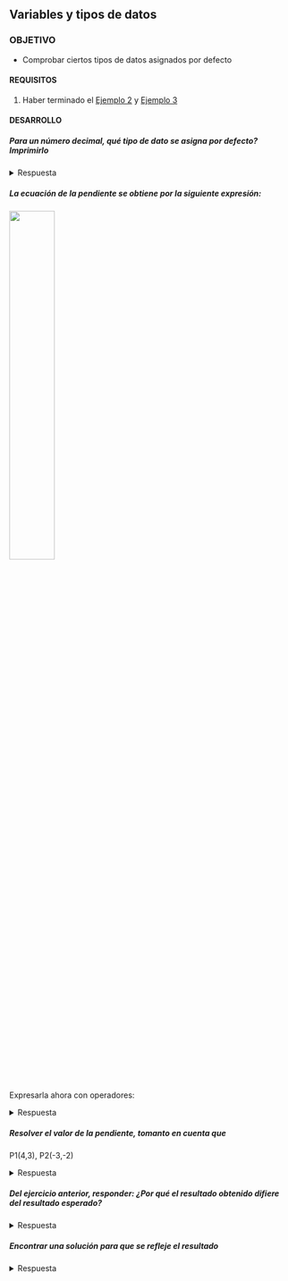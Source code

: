 ## Variables y tipos de datos

### OBJETIVO 

- Comprobar ciertos tipos de datos asignados por defecto

#### REQUISITOS 

1. Haber terminado el [Ejemplo 2](Ejemplo-02) y [Ejemplo 3](Ejemplo-03)

#### DESARROLLO

##### Para un número decimal, qué tipo de dato se asigna por defecto? Imprimirlo

<details>

<summary>Respuesta</summary>

El tipo de dato por defecto es Long y lo comprobamos así:

```kotlin
 val decimal = 100.325
    println(decimal.javaClass.kotlin)
```

el resultado debe dar

>class kotlin.Double

</details>

##### La ecuación de la pendiente se obtiene por la siguiente expresión:

<img src="ecuacion-pendiente.png" width="40%" />

Expresarla ahora con operadores:

<details>

<summary>Respuesta</summary
	
```kotlin
val m=(y2-y1)/(x2-x1) 
```
	
</details>

##### Resolver el valor de la pendiente, tomanto en cuenta que 

P1(4,3), P2(-3,-2)


<details>

<summary>Respuesta</summary
	
El resultado esperado sería:

> m = (-2-3)/ (-3-4) = (-5)/(-7) = 5/7 = 0.714

El código es:
```kotlin
val y2 = -2
val y1 = 3
val x2 = -3
val x1 = 4

val m=(y2-y1)/(x2-x1)
println(m)
```


el resultado obtenido es

>0

</details>


##### Del ejercicio anterior, responder: ¿Por qué el resultado obtenido difiere del resultado esperado?

<details>

<summary>Respuesta</summary>
	
Por que la operación de Integers dan un como resultado otro Int, como el resultado es decimal, se redondea a 0.
	
</details>

##### Encontrar una solución para que se refleje el resultado


<details>

<summary>Respuesta</summary>
	
Una solución es declarar alguno de nuestras variables como flotante, por ejemplo:

```kotlin
val y2 = -2f
```
Al detectar un Float, el resultado se vuelve flotante.

>0.71428573
	
</details>




